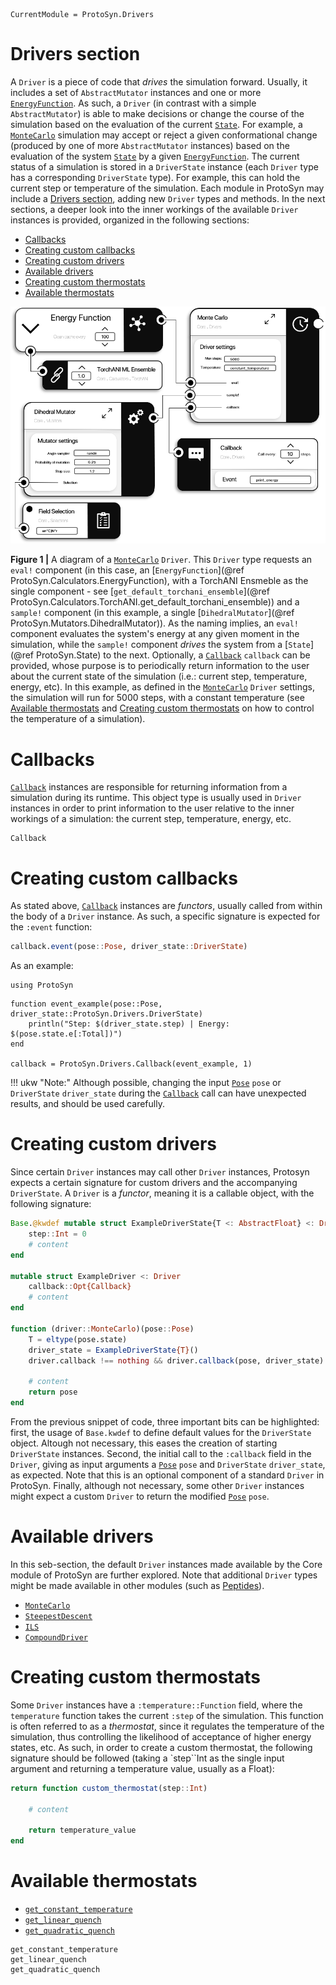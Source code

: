 ```@meta
CurrentModule = ProtoSyn.Drivers
```

# Drivers section

A `Driver` is a piece of code that _drives_ the simulation forward. Usually, it includes a set of `AbstractMutator` instances and one or more [`EnergyFunction`](@ref). As such, a `Driver` (in contrast with a simple `AbstractMutator`) is able to make decisions or change the course of the simulation based on the evaluation of the current [`State`](@ref). For example, a [`MonteCarlo`](@ref) simulation may accept or reject a given conformational change (produced by one of more `AbstractMutator` instances) based on the evaluation of the system [`State`](@ref) by a given [`EnergyFunction`](@ref). The current status of a simulation is stored in a `DriverState` instance (each `Driver` type has a corresponding `DriverState` type). For example, this can hold the current step or temperature of the simulation. Each module in ProtoSyn may include a [Drivers section](@ref), adding new `Driver` types and methods. In the next sections, a deeper look into the inner workings of the available `Driver` instances is provided, organized in the following sections:

+ [Callbacks](@ref)
+ [Creating custom callbacks](@ref)
+ [Creating custom drivers](@ref)
+ [Available drivers](@ref)
+ [Creating custom thermostats](@ref)
+ [Available thermostats](@ref)

![ProtoSyn driver](../../../assets/ProtoSyn-driver.png)

**Figure 1 |** A diagram of a [`MonteCarlo`](@ref) `Driver`. This `Driver` type
requests an `eval!` component (in this case, an [`EnergyFunction`](@ref ProtoSyn.Calculators.EnergyFunction), with a TorchANI Ensmeble as the single component - see [`get_default_torchani_ensemble`](@ref ProtoSyn.Calculators.TorchANI.get_default_torchani_ensemble)) and a `sample!` component (in this example, a single [`DihedralMutator`](@ref ProtoSyn.Mutators.DihedralMutator)). As the naming implies, an `eval!` component evaluates the system's energy at any given moment in the simulation, while the `sample!` component _drives_ the system from a [`State`](@ref ProtoSyn.State) to the next. Optionally, a [`Callback`](@ref) `callback` can be provided, whose purpose is to periodically return information to the user about the current state of the simulation (i.e.: current step, temperature, energy, etc). In this example, as defined in the [`MonteCarlo`](@ref) `Driver` settings, the simulation will run for 5000 steps, with a constant temperature (see [Available thermostats](@ref) and [Creating custom thermostats](@ref) on how to control the temperature of a simulation).

# Callbacks

[`Callback`](@ref) instances are responsible for returning information from a simulation during its runtime. This object type is usually used in `Driver` instances in order to print information to the user relative to the inner workings of a simulation: the current step, temperature, energy, etc.

```@docs
Callback
```

# Creating custom callbacks

As stated above, [`Callback`](@ref) instances are _functors_, usually called from within the body of a `Driver` instance. As such, a specific signature is expected for the `:event` function:

```julia
callback.event(pose::Pose, driver_state::DriverState)
```

As an example:

```@setup callbacks
using ProtoSyn
```

```@repl callbacks
function event_example(pose::Pose, driver_state::ProtoSyn.Drivers.DriverState)
    println("Step: $(driver_state.step) | Energy: $(pose.state.e[:Total])")
end

callback = ProtoSyn.Drivers.Callback(event_example, 1)
```

!!! ukw "Note:"
    Although possible, changing the input [`Pose`](@ref) `pose` or `DriverState` `driver_state` during the [`Callback`](@ref) call can have unexpected results, and should be used carefully.

# Creating custom drivers

Since certain `Driver` instances may call other `Driver` instances, Protosyn expects a certain signature for custom drivers and the accompanying `DriverState`. A `Driver` is a _functor_, meaning it is a callable object, with the following signature:

```julia
Base.@kwdef mutable struct ExampleDriverState{T <: AbstractFloat} <: DriverState
    step::Int = 0
    # content
end

mutable struct ExampleDriver <: Driver
    callback::Opt{Callback}
    # content
end

function (driver::MonteCarlo)(pose::Pose)
    T = eltype(pose.state)
    driver_state = ExampleDriverState{T}()
    driver.callback !== nothing && driver.callback(pose, driver_state)

    # content
    return pose
end
```

From the previous snippet of code, three important bits can be highlighted: first, the usage of `Base.kwdef` to define default values for the `DriverState` object. Altough not necessary, this eases the creation of starting `DriverState` instances. Second, the initial call to the `:callback` field in the `Driver`, giving as input arguments a [`Pose`](@ref) `pose` and `DriverState` `driver_state`, as expected. Note that this is an optional component of a standard `Driver` in ProtoSyn. Finally, although not necessary, some other `Driver` instances might expect a custom `Driver` to return the modified [`Pose`](@ref) `pose`.

# Available drivers

In this seb-section, the default `Driver` instances made available by the Core module of ProtoSyn are further explored. Note that additional `Driver` types might be made available in other modules (such as [Peptides](@ref)).

+ [`MonteCarlo`](@ref)
+ [`SteepestDescent`](@ref)
+ [`ILS`](@ref)
+ [`CompoundDriver`](@ref)

# Creating custom thermostats

Some `Driver` instances have a `:temperature::Function` field, where the `temperature` function takes the current `:step` of the simulation. This function is often referred to as a _thermostat_, since it regulates the temperature of the simulation, thus controlling the likelihood of acceptance of higher energy states, etc. As such, in order to create a custom thermostat, the following signature should be followed (taking a `step``Int as the single input argument and returning a temperature value, usually as a Float):

```julia
return function custom_thermostat(step::Int)

    # content

    return temperature_value
end
```

# Available thermostats

+ [`get_constant_temperature`](@ref)
+ [`get_linear_quench`](@ref)
+ [`get_quadratic_quench`](@ref)

```@docs
get_constant_temperature
get_linear_quench
get_quadratic_quench
```